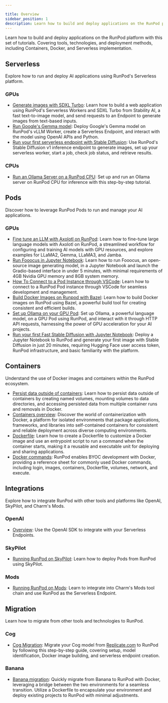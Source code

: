 ```yaml
---

title: Overview  
sidebar_position: 1  
description: Learn how to build and deploy applications on the RunPod platform with this set of tutorials. Covering tools, technologies, and deployment methods, including Containers, Docker, and Serverless implementation.
---
```


Learn how to build and deploy applications on the RunPod platform with this set of tutorials. Covering tools, technologies, and deployment methods, including Containers, Docker, and Serverless implementation.

## Serverless

Explore how to run and deploy AI applications using RunPod's Serverless platform.

### GPUs

- [Generate images with SDXL Turbo](/tutorials/serverless/gpu/generate-sdxl-turbo): Learn how to build a web application using RunPod's Serverless Workers and SDXL Turbo from Stability AI, a fast text-to-image model, and send requests to an Endpoint to generate images from text-based inputs.
- [Run Google's Gemma model](/tutorials/serverless/gpu/run-gemma-7b): Deploy Google's Gemma model on RunPod's vLLM Worker, create a Serverless Endpoint, and interact with the model using OpenAI APIs and Python.
- [Run your first serverless endpoint with Stable Diffusion](/tutorials/serverless/gpu/run-your-first): Use RunPod's Stable Diffusion v1 inference endpoint to generate images, set up your serverless worker, start a job, check job status, and retrieve results.

### CPUs

- [Run an Ollama Server on a RunPod CPU](/tutorials/serverless/cpu/run-ollama-inference): Set up and run an Ollama server on RunPod CPU for inference with this step-by-step tutorial.

## Pods

Discover how to leverage RunPod Pods to run and manage your AI applications.

### GPUs

- [Fine tune an LLM with Axolotl on RunPod](/tutorials/pods/fine-tune-llm-axolotl): Learn how to fine-tune large language models with Axolotl on RunPod, a streamlined workflow for configuring and training AI models with GPU resources, and explore examples for LLaMA2, Gemma, LLaMA3, and Jamba.
- [Run Fooocus in Jupyter Notebook](/tutorials/pods/run-fooocus): Learn how to run Fooocus, an open-source image generating model, in a Jupyter Notebook and launch the Gradio-based interface in under 5 minutes, with minimal requirements of 4GB Nvidia GPU memory and 8GB system memory.
- [How To Connect to a Pod Instance through VSCode](/tutorials/pods/connect-to-vscode): Learn how to connect to a RunPod Pod instance through VSCode for seamless development and management.
- [Build Docker Images on Runpod with Bazel](/tutorials/pods/build-docker-images): Learn how to build Docker images on RunPod using Bazel, a powerful build tool for creating consistent and efficient builds.
- [Set up Ollama on your GPU Pod](/tutorials/pods/run-ollama): Set up Ollama, a powerful language model, on a GPU Pod using RunPod, and interact with it through HTTP API requests, harnessing the power of GPU acceleration for your AI projects.
- [Run your first Fast Stable Diffusion with Jupyter Notebook](/tutorials/pods/run-your-first): Deploy a Jupyter Notebook to RunPod and generate your first image with Stable Diffusion in just 20 minutes, requiring Hugging Face user access token, RunPod infrastructure, and basic familiarity with the platform.

## Containers

Understand the use of Docker images and containers within the RunPod ecosystem.

- [Persist data outside of containers](/tutorials/introduction/containers/persist-data): Learn how to persist data outside of containers by creating named volumes, mounting volumes to data directories, and accessing persisted data from multiple container runs and removals in Docker.
- [Containers overview](/tutorials/introduction/containers/overview): Discover the world of containerization with Docker, a platform for isolated environments that package applications, frameworks, and libraries into self-contained containers for consistent and reliable deployment across diverse computing environments.
- [Dockerfile](/tutorials/introduction/containers/create-dockerfiles): Learn how to create a Dockerfile to customize a Docker image and use an entrypoint script to run a command when the container starts, making it a reusable and executable unit for deploying and sharing applications.
- [Docker commands](/tutorials/introduction/containers/docker-commands): RunPod enables BYOC development with Docker, providing a reference sheet for commonly used Docker commands, including login, images, containers, Dockerfile, volumes, network, and execute.

## Integrations

Explore how to integrate RunPod with other tools and platforms like OpenAI, SkyPilot, and Charm's Mods.

### OpenAI

- [Overview](/tutorials/migrations/openai/overview): Use the OpenAI SDK to integrate with your Serverless Endpoints.

### SkyPilot

- [Running RunPod on SkyPilot](/integrations/skypilot): Learn how to deploy Pods from RunPod using SkyPilot.

### Mods

- [Running RunPod on Mods](/integrations/mods): Learn to integrate into Charm's Mods tool chain and use RunPod as the Serverless Endpoint.

## Migration

Learn how to migrate from other tools and technologies to RunPod.

### Cog

- [Cog Migration](/tutorials/migrations/cog/overview): Migrate your Cog model from [Replicate.com](https://www.replicate.com) to RunPod by following this step-by-step guide, covering setup, model identification, Docker image building, and serverless endpoint creation.

### Banana

- [Banana migration](/tutorials/migrations/banana/overview): Quickly migrate from Banana to RunPod with Docker, leveraging a bridge between the two environments for a seamless transition. Utilize a Dockerfile to encapsulate your environment and deploy existing projects to RunPod with minimal adjustments.
